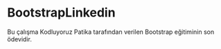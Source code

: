 # BootstrapLinkedin
Bu çalışma Kodluyoruz Patika tarafından verilen Bootstrap eğitiminin son ödevidir.
